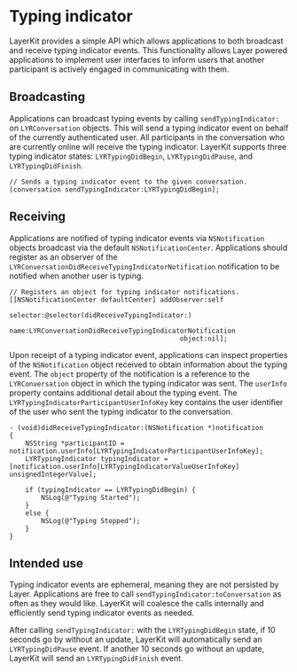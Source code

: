 # Typing indicator

LayerKit provides a simple API which allows applications to both broadcast and receive typing indicator events. This functionality allows Layer powered applications to implement user interfaces to inform users that another participant is actively engaged in communicating with them.

## Broadcasting

Applications can broadcast typing events by calling `sendTypingIndicator:` on `LYRConversation` objects. This will send a typing indicator event on behalf of the currently authenticated user. All participants in the conversation who are currently online will receive the typing indicator. LayerKit supports three typing indicator states: `LYRTypingDidBegin`, `LYRTypingDidPause`, and `LYRTypingDidFinish`.

```
// Sends a typing indicator event to the given conversation.
[conversation sendTypingIndicator:LYRTypingDidBegin];
```

## Receiving

Applications are notified of typing indicator events via `NSNotification` objects broadcast via the default `NSNotificationCenter`. Applications should register as an observer of the `LYRConversationDidReceiveTypingIndicatorNotification` notification to be notified when another user is typing.

```
// Registers an object for typing indicator notifications.
[[NSNotificationCenter defaultCenter] addObserver:self
                                         selector:@selector(didReceiveTypingIndicator:)
                                             name:LYRConversationDidReceiveTypingIndicatorNotification
                                           object:nil];
```

Upon receipt of a typing indicator event, applications can inspect properties of the `NSNotification` object received to obtain information about the typing event. The `object` property of the notification is a reference to the `LYRConversation` object in which the typing indicator was sent. The `userInfo` property contains additional detail about the typing event. The `LYRTypingIndicatorParticipantUserInfoKey` key contains the user identifier of the user who sent the typing indicator to the conversation.

```
- (void)didReceiveTypingIndicator:(NSNotification *)notification
{
    NSString *participantID = notification.userInfo[LYRTypingIndicatorParticipantUserInfoKey];
    LYRTypingIndicator typingIndicator = [notification.userInfo[LYRTypingIndicatorValueUserInfoKey] unsignedIntegerValue];
    
    if (typingIndicator == LYRTypingDidBegin) {
        NSLog(@"Typing Started");
    }
    else {
        NSLog(@"Typing Stopped");
    }
}
```

## Intended use

Typing indicator events are ephemeral, meaning they are not persisted by Layer. Applications are free to call `sendTypingIndicator:toConversation` as often as they would like. LayerKit will coalesce the calls internally and efficiently send typing indicator events as needed.

After calling `sendTypingIndicator:` with the `LYRTypingDidBegin` state, if 10 seconds go by without an update, LayerKit will automatically send an `LYRTypingDidPause` event. If another 10 seconds go without an update, LayerKit will send an `LYRTypingDidFinish` event.
